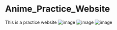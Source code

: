 # Anime_Practice_Website
This is a practice website 
![image](https://github.com/user-attachments/assets/72e55cf3-04b4-4ed4-9122-1750498e3c89)
![image](https://github.com/user-attachments/assets/8936103c-5166-4933-a16f-cce00097dab3)
![image](https://github.com/user-attachments/assets/2a37a5cc-5df5-47f2-8130-605bdd536a06)
